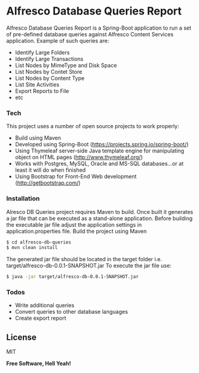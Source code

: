 # Alfresco Database Queries Report

Alfresco Database Queries Report is a Spring-Boot application to run a set of pre-defined database queries against Alfresco Content Services application. Example of such queries are:

  - Identify Large Folders
  - Identify Large Transactions
  - List Nodes by MimeType and Disk Space
  - List Nodes by Contet Store
  - List Nodes by Content Type
  - List Site Activities
  - Export Reports to File
  - etc

### Tech

This project uses a number of open source projects to work properly:

  - Build using Maven
  - Developed using Spring-Boot (https://projects.spring.io/spring-boot/)
  - Using Thymeleaf server-side Java template engine for manipulating object on HTML pages (http://www.thymeleaf.org/)
  - Works with Postgres, MySQL, Oracle and MS-SQL databases...or at least it will do when finished
  - Using Bootstrap for Front-End Web development (http://getbootstrap.com/)

### Installation

Alresco DB Queries project requires Maven to build. Once built it generates a jar file that can be executed as a stand-alone application.
Before building the executable jar file adjust the application settings in application.properties file.
Build the project using Maven


```sh
$ cd alfresco-db-queries
$ mvn clean install
```

The generated jar file should be located in the target folder i.e. target/alfresco-db-0.0.1-SNAPSHOT.jar
To execute the jar file use:

```sh
$ java -jar target/alfresco-db-0.0.1-SNAPSHOT.jar
```

### Todos

 - Write additional queries
 - Convert queries to other database languages
 - Create export report

License
----

MIT


**Free Software, Hell Yeah!**
